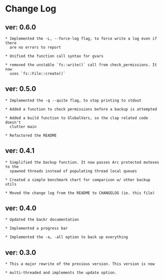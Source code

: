 # Change Log

## ver: 0.6.0 

    * Implemented the -L, --force-log flag, to force write a log even if there
      are no errors to report

    * Unified the function call syntax for gvars

    * removed the unstable `fs::write()` call from check_permissions. It now 
      uses `fs::File::create()`

## ver: 0.5.0

    * Implemented the -q --quite flag, to stop printing to stdout

    * Added a function to check permissions before a backup is attempted

    * Added a build function to GlobalVars, so the clap related code doesn't 
      clutter main

    * Refactored the README

## ver: 0.4.1

    * Simplified the backup function. It now passes Arc protected mutexes to the
      spawned threads instead of populating thread local queues

    * Created a simple benchmark chart for comparison w/ other backup utils

    * Moved the change log from the README to CHANGELOG (ie. this file)

## ver: 0.4.0

    * Updated the backr documentation

    * Implemented a progress bar

    * Implemented the -a, -all option to back up everything

## ver: 0.3.0

    * This a major rewrite of the previous version. This version is now

    * multi-threaded and implements the update option.